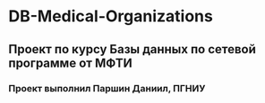 # DB-Medical-Organizations

## Проект по курсу Базы данных по сетевой программе от МФТИ
### Проект выполнил Паршин Даниил, ПГНИУ
